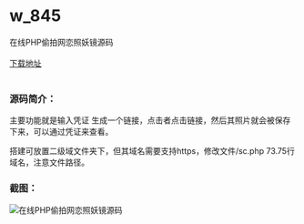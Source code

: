 # w_845
在线PHP偷拍网恋照妖镜源码
<br/></br>
[下载地址](https://www.uuid2.com/845.html "下载地址")
<br/></br>
<h3>源码简介：</h3>
<p>主要功能就是输入凭证 生成一个链接，点击者点击链接，然后其照片就会被保存下来，可以通过凭证来查看。<p>
<p>搭建可放置二级域文件夹下，但其域名需要支持https，修改文件/sc.php 73.75行域名，注意文件路径。<p>
<h3>截图：</h3>
<img src="https://www.uuid2.com/wp-content/uploads/img/202105/474af0e484.png" alt="在线PHP偷拍网恋照妖镜源码">
